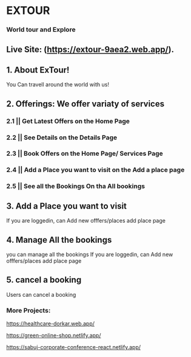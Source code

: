 # EXTOUR
### World tour and Explore

## Live Site: (https://extour-9aea2.web.app/).

## 1. About  ExTour!

You Can travell around the world with us!

## 2. Offerings: We offer variaty of services

### 2.1 || Get Latest Offers on the Home Page
### 2.2 || See Details  on the Details Page
### 2.3 || Book Offers on the Home Page/ Services Page
### 2.4 || Add a Place you want to visit on the Add a place page
### 2.5 || See all the Bookings On tha All bookings

## 3. Add  a Place you want to visit 
If you are loggedin, can Add new offfers/places add place page

## 4. Manage All the bookings
you can manage all the bookings If you are loggedin, can Add new offfers/places add place page

## 5. cancel a booking
Users can cancel a booking

### More Projects:
https://healthcare-dorkar.web.app/

https://green-online-shop.netlify.app/

https://sabuj-corporate-conference-react.netlify.app/


